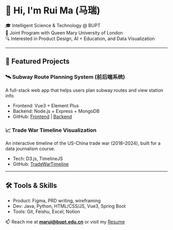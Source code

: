 # 👋 Hi, I'm Rui Ma (马瑞)

🎓 Intelligent Science & Technology @ BUPT  
🤝 Joint Program with Queen Mary University of London  
🔍 Interested in Product Design, AI + Education, and Data Visualization  

---

## 🌟 Featured Projects

### 🛰️ Subway Route Planning System (前后端系统)
A full-stack web app that helps users plan subway routes and view station info.  
- Frontend: Vue3 + Element Plus  
- Backend: Node.js + Express + MongoDB  
- GitHub: [Frontend](https://github.com/MaCyLov/subway-frontend) | [Backend](https://github.com/MaCyLov/subway-backend)

### 📈 Trade War Timeline Visualization
An interactive timeline of the US-China trade war (2018–2024), built for a data journalism course.  
- Tech: D3.js, TimelineJS  
- GitHub: [TradeWarTimeline](https://github.com/MaCyLov/TradeWarTimeline)

---

## 🛠️ Tools & Skills
- Product: Figma, PRD writing, wireframing  
- Dev: Java, Python, HTML/CSS/JS, Vue3, Spring Boot  
- Tools: Git, Feishu, Excel, Notion  

📫 Reach me at **marui@bupt.edu.cn** or visit my [Resume](#)
